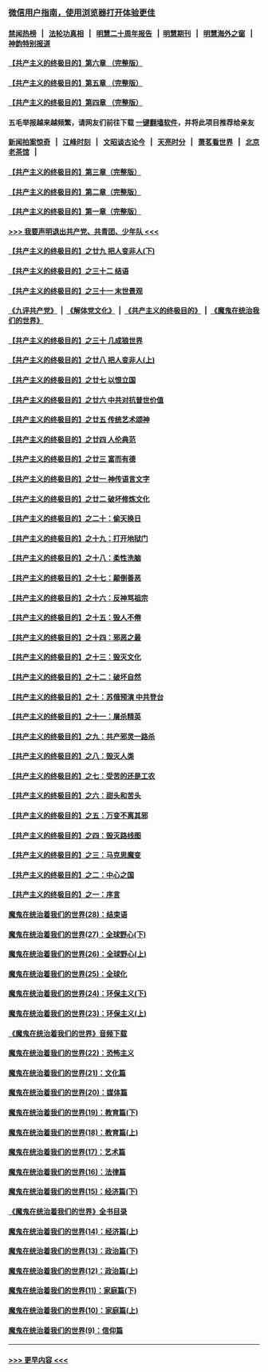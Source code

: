 ### [微信用户指南，使用浏览器打开体验更佳](https://github.com/gfw-breaker/banned-news1/blob/master/indexes/wechat-guide.md?t=0)
#### [禁闻热榜](热点新闻.md?t=0)  &nbsp;&nbsp;|&nbsp;&nbsp; [法轮功真相](https://github.com/gfw-breaker/truth/blob/master/README.md?t=0) &nbsp;&nbsp;|&nbsp;&nbsp; [明慧二十周年报告](https://github.com/gfw-breaker/mh-reports/blob/master/README.md?t=0) &nbsp;&nbsp;|&nbsp;&nbsp;[明慧期刊](https://github.com/gfw-breaker/mh-qikan) &nbsp;&nbsp;|&nbsp;&nbsp; [明慧海外之窗](https://github.com/gfw-breaker/mh-news/blob/master/README.md?t=0) &nbsp;&nbsp;|&nbsp;&nbsp; [神韵特别报道](https://github.com/gfw-breaker/mh-news/blob/master/shenyun.md?t=0)
#### [【共产主义的终极目的】第六章 （完整版）](../pages/nsc422/n11428913.md?t=02112022) 
#### [【共产主义的终极目的】第五章 （完整版）](../pages/nsc422/n11428912.md?t=02112022) 
#### [【共产主义的终极目的】第四章 （完整版）](../pages/nsc422/n11428907.md?t=02112022) 
#### 五毛举报越来越频繁，请网友们前往下载 [一键翻墙软件](https://github.com/gfw-breaker/ssr-accounts)，并将此项目推荐给亲友
#### [新闻拍案惊奇](https://github.com/gfw-breaker/banned-news1/blob/master/pages/link4.md) &nbsp;&nbsp;|&nbsp;&nbsp; [江峰时刻](https://github.com/gfw-breaker/banned-news1/blob/master/pages/link4.md) &nbsp;&nbsp;|&nbsp;&nbsp; [文昭谈古论今](https://github.com/gfw-breaker/banned-news1/blob/master/pages/link4.md) &nbsp;&nbsp;|&nbsp;&nbsp; [天亮时分](https://github.com/gfw-breaker/banned-news1/blob/master/pages/link4.md) &nbsp;&nbsp;|&nbsp;&nbsp; [萧茗看世界](https://github.com/gfw-breaker/banned-news1/blob/master/pages/link4.md) &nbsp;&nbsp;|&nbsp;&nbsp; [北京老茶馆](https://github.com/gfw-breaker/banned-news1/blob/master/pages/link4.md) &nbsp;&nbsp;|&nbsp;&nbsp; 
#### [【共产主义的终极目的】第三章（完整版）](../pages/nsc422/n11428848.md?t=02112022) 
#### [【共产主义的终极目的】第二章（完整版）](../pages/nsc422/n11428831.md?t=02112022) 
#### [【共产主义的终极目的】第一章（完整版）](../pages/nsc422/n11417651.md?t=02112022) 
#### [>>> 我要声明退出共产党、共青团、少年队 <<<](https://github.com/begood0513/goodnews/blob/master/quit/letter.md) 
#### [【共产主义的终极目的】之廿九 把人变非人(下)](../pages/nsc422/n11344140.md?t=02112022) 
#### [【共产主义的终极目的】之三十二 结语](../pages/nsc422/n11360535.md?t=02112022) 
#### [【共产主义的终极目的】之三十一 末世景观](../pages/nsc422/n11351129.md?t=02112022) 
#### [《九评共产党》](https://github.com/begood0513/9ping.md/blob/master/README.md) &nbsp;|&nbsp; [《解体党文化》](../../../../jtdwh.md/blob/master/README.md)  &nbsp;|&nbsp; [《共产主义的终极目的》](../../../../gczydzjmd.md/blob/master/README.md) &nbsp;|&nbsp; [《魔鬼在统治我们的世界》](../../../../mgztzwmdsj.md/blob/master/README.md) 
#### [【共产主义的终极目的】之三十 几成狼世界](../pages/nsc422/n11348280.md?t=02112022) 
#### [【共产主义的终极目的】之廿八 把人变非人(上)](../pages/nsc422/n11340492.md?t=02112022) 
#### [【共产主义的终极目的】之廿七 以恨立国](../pages/nsc422/n11336944.md?t=02112022) 
#### [【共产主义的终极目的】之廿六 中共对抗普世价值](../pages/nsc422/n11324785.md?t=02112022) 
#### [【共产主义的终极目的】之廿五 传统艺术颂神](../pages/nsc422/n11296396.md?t=02112022) 
#### [【共产主义的终极目的】之廿四 人伦典范](../pages/nsc422/n11296397.md?t=02112022) 
#### [【共产主义的终极目的】之廿三 富而有德](../pages/nsc422/n11283598.md?t=02112022) 
#### [【共产主义的终极目的】之廿一 神传语言文字](../pages/nsc422/n11263265.md?t=02112022) 
#### [【共产主义的终极目的】之廿二 破坏修炼文化](../pages/nsc422/n11245728.md?t=02112022) 
#### [【共产主义的终极目的】之二十：偷天换日](../pages/nsc422/n11238846.md?t=02112022) 
#### [【共产主义的终极目的】之十九：打开地狱门](../pages/nsc422/n11206376.md?t=02112022) 
#### [【共产主义的终极目的】之十八：柔性洗脑](../pages/nsc422/n11199994.md?t=02112022) 
#### [【共产主义的终极目的】之十七：颠倒善恶](../pages/nsc422/n11179782.md?t=02112022) 
#### [【共产主义的终极目的】之十六：反神骂祖宗](../pages/nsc422/n11166798.md?t=02112022) 
#### [【共产主义的终极目的】之十五：毁人不倦](../pages/nsc422/n11166792.md?t=02112022) 
#### [【共产主义的终极目的】之十四：邪恶之最](../pages/nsc422/n11150249.md?t=02112022) 
#### [【共产主义的终极目的】之十三：毁灭文化](../pages/nsc422/n11135227.md?t=02112022) 
#### [【共产主义的终极目的】之十二：破坏自然](../pages/nsc422/n11135214.md?t=02112022) 
#### [【共产主义的终极目的】之十：苏俄预演 中共登台](../pages/nsc422/n11118424.md?t=02112022) 
#### [【共产主义的终极目的】之十一：屠杀精英](../pages/nsc422/n11118442.md?t=02112022) 
#### [【共产主义的终极目的】之九：共产邪灵一路杀](../pages/nsc422/n11114139.md?t=02112022) 
#### [【共产主义的终极目的】之八：毁灭人类](../pages/nsc422/n11108503.md?t=02112022) 
#### [【共产主义的终极目的】之七：受苦的还是工农](../pages/nsc422/n11101809.md?t=02112022) 
#### [【共产主义的终极目的】之六：甜头和苦头](../pages/nsc422/n11096971.md?t=02112022) 
#### [【共产主义的终极目的】之五：万变不离其邪](../pages/nsc422/n11091285.md?t=02112022) 
#### [【共产主义的终极目的】之四：毁灭路线图](../pages/nsc422/n11086284.md?t=02112022) 
#### [【共产主义的终极目的】之三：马克思魔变](../pages/nsc422/n11061941.md?t=02112022) 
#### [【共产主义的终极目的】之二：中心之国](../pages/nsc422/n11047728.md?t=02112022) 
#### [【共产主义的终极目的】之一：序言](../pages/nsc422/n11086077.md?t=02112022) 
#### [魔鬼在统治着我们的世界(28)：结束语](../pages/nsc422/n10936246.md?t=02112022) 
#### [魔鬼在统治着我们的世界(27)：全球野心(下)](../pages/nsc422/n10928319.md?t=02112022) 
#### [魔鬼在统治着我们的世界(26)：全球野心(上)](../pages/nsc422/n10900318.md?t=02112022) 
#### [魔鬼在统治着我们的世界(25)：全球化](../pages/nsc422/n10788205.md?t=02112022) 
#### [魔鬼在统治着我们的世界(24)：环保主义(下)](../pages/nsc422/n10695307.md?t=02112022) 
#### [魔鬼在统治着我们的世界(23)：环保主义(上)](../pages/nsc422/n10688613.md?t=02112022) 
#### [《魔鬼在统治着我们的世界》音频下载](../pages/nsc422/n10635553.md?t=02112022) 
#### [魔鬼在统治着我们的世界(22)：恐怖主义](../pages/nsc422/n10614727.md?t=02112022) 
#### [魔鬼在统治着我们的世界(21)：文化篇](../pages/nsc422/n10597706.md?t=02112022) 
#### [魔鬼在统治着我们的世界(20)：媒体篇](../pages/nsc422/n10586579.md?t=02112022) 
#### [魔鬼在统治着我们的世界(19)：教育篇(下)](../pages/nsc422/n10564808.md?t=02112022) 
#### [魔鬼在统治着我们的世界(18)：教育篇(上)](../pages/nsc422/n10526970.md?t=02112022) 
#### [魔鬼在统治着我们的世界(17)：艺术篇](../pages/nsc422/n10499093.md?t=02112022) 
#### [魔鬼在统治着我们的世界(16)：法律篇](../pages/nsc422/n10485969.md?t=02112022) 
#### [魔鬼在统治着我们的世界(15)：经济篇(下)](../pages/nsc422/n10469975.md?t=02112022) 
#### [《魔鬼在统治着我们的世界》全书目录](../pages/nsc422/n10464261.md?t=02112022) 
#### [魔鬼在统治着我们的世界(14)：经济篇(上)](../pages/nsc422/n10457370.md?t=02112022) 
#### [魔鬼在统治着我们的世界(13)：政治篇(下)](../pages/nsc422/n10448270.md?t=02112022) 
#### [魔鬼在统治着我们的世界(12)：政治篇(上)](../pages/nsc422/n10444576.md?t=02112022) 
#### [魔鬼在统治着我们的世界(11)：家庭篇(下)](../pages/nsc422/n10440961.md?t=02112022) 
#### [魔鬼在统治着我们的世界(10)：家庭篇(上)](../pages/nsc422/n10435448.md?t=02112022) 
#### [魔鬼在统治着我们的世界(9)：信仰篇](../pages/nsc422/n10432159.md?t=02112022) 

----
#### [ >>> 更早内容 <<< ](../indexes/nsc422-earlier.md)
